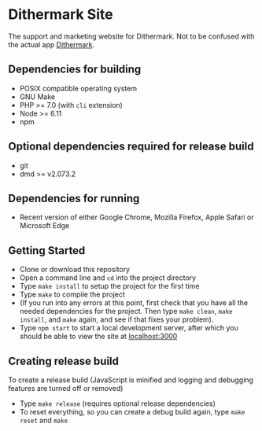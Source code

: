 # Dithermark Site

The support and marketing website for Dithermark. Not to be confused with the actual app [Dithermark](https://github.com/allen-garvey/dithermark).


## Dependencies for building

* POSIX compatible operating system
* GNU Make
* PHP >= 7.0 (with `cli` extension)
* Node >= 6.11
* npm

## Optional dependencies required for release build

* git
* dmd >= v2.073.2

## Dependencies for running

* Recent version of either Google Chrome, Mozilla Firefox, Apple Safari or Microsoft Edge

## Getting Started

* Clone or download this repository
* Open a command line and `cd` into the project directory
* Type `make install` to setup the project for the first time
* Type `make` to compile the project
* (If you run into any errors at this point, first check that you have all the needed dependencies for the project. Then type `make clean`, `make install`, and `make` again, and see if that fixes your problem).
* Type `npm start` to start a local development server, after which you should be able to view the site at [localhost:3000](http://localhost:3000)

## Creating release build

To create a release build (JavaScript is minified and logging and debugging features are turned off or removed)

* Type `make release` (requires optional release dependencies)
* To reset everything, so you can create a debug build again, type `make reset` and `make`